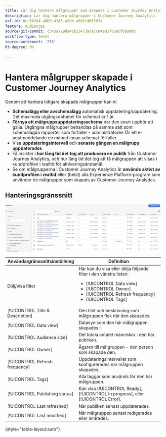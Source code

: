 ```yaml
---
title: Lär dig hantera målgrupper som skapats i Customer Journey Analytics
description: Lär dig hantera målgrupper i Customer Journey Analytics
exl-id: 0cc50f64-40b5-4245-a9bb-a60fc90f507a
feature: Audiences
source-git-commit: c343a729de4cb13473a7acc04e837b5e5f69809b
workflow-type: tm+mt
source-wordcount: '258'
ht-degree: 0%

---
```


# Hantera målgrupper skapade i Customer Journey Analytics

Genom att hantera tidigare skapade målgrupper kan ni:

* **Schemalägg eller avschemalägg** automatisk uppdatering/uppdatering. Det maximala utgångsdatumet för schemat är 1 år.
* **Förnya ett målgruppsuppdateringsschema** när den snart upphör att gälla. Utgångna målgrupper behandlas på samma sätt som schemalagda rapporter som förfaller - administratören får ett e-postmeddelande en månad innan schemat förfaller.
* Visa **uppdateringsintervall** och **senaste gången en målgrupp uppdaterades**
* Få insikter i **hur lång tid det tog att producera en publik** från Customer Journey Analytics, och hur lång tid det tog att få målgruppen att visas i kundprofilen i realtid för aktiveringsändamål.
* Se om målgrupperna i Customer Journey Analytics är **används aktivt av kundprofilen i realtid** eller (helst) alla Experience Platform-program som använder de målgrupper som skapats av Customer Journey Analytics.

## Hanteringsgränssnitt

![Publikfönstret med flera filter.](assets/manage.png)

| Användargränssnittsinställning | Definition |
| --- | --- |
| Dölj/visa filter | Här kan du visa eller dölja följande filter i den vänstra listen: <ul><li>[!UICONTROL Data view]</li><li>[!UICONTROL Owner]</li><li>[!UICONTROL Refresh frequency]</li><li>[!UICONTROL Tags]</li></ul> |
| [!UICONTROL Title & Description] | Den titel och beskrivning som målgruppen fick när den skapades. |
| [!UICONTROL Data view] | Datavyn som den här målgruppen skapades i. |
| [!UICONTROL Audience size] | Det totala antalet människor i den här publiken. |
| [!UICONTROL Owner] | Ägaren till målgruppen - den person som skapade den. |
| [!UICONTROL Refresh frequency] | Uppdateringsintervallet som konfigurerades när målgruppen skapades. |
| [!UICONTROL Tags] | Alla taggar som används för den här målgruppen. |
| [!UICONTROL Publishing status] | Kan visa [!UICONTROL Ready], [!UICONTROL In progress], eller [!UICONTROL Error]. |
| [!UICONTROL  Last refreshed] | När publiken senast uppdaterades. |
| [!UICONTROL Last modified] | När målgruppen senast redigerades eller ändrades. |

{style="table-layout:auto"}
